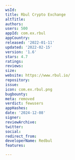 ```yaml
---
wsId: 
title: Rbul Crypto Exchange
altTitle: 
authors: 
users: 500
appId: com.ex.rbul
appCountry: 
released: '2022-01-11'
updated: '2022-02-15'
version: '1.6'
stars: 4.7
ratings: 
reviews: 
size: 
website: https://www.rbul.io/
repository: 
issue: 
icon: com.ex.rbul.png
bugbounty: 
meta: removed
verdict: fewusers
appHashes: 
date: '2024-12-08'
signer: 
reviewArchive: 
twitter: 
social: 
redirect_from: 
developerName: Redbul
features: 

---
```


